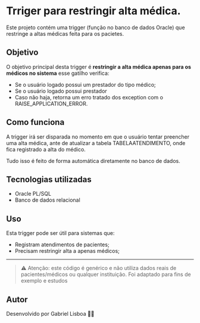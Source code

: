 # Trriger para restringir alta médica.

Este projeto contém uma trigger (função no banco de dados Oracle) que restringe a altas médicas feita para os pacietes.

## Objetivo

O objetivo principal desta trigger é **restringir a alta médica apenas para os médicos no sistema** esse gatilho verifica:

- Se o usuário logado possui um prestador do tipo médico;
- Se o usuário logado possui prestador
- Caso não haja, retorna um erro tratado dos exception com o RAISE_APPLICATION_ERROR.

## Como funciona

A trigger irá ser disparada no momento em que o usuário tentar preencher uma alta médica, ante de atualizar a tabela TABELAATENDIMENTO, onde fica registrado a alta do médico.

Tudo isso é feito de forma automática diretamente no banco de dados.

## Tecnologias utilizadas

- Oracle PL/SQL
- Banco de dados relacional

## Uso

Esta trigger pode ser útil para sistemas que:

- Registram atendimentos de pacientes;
- Precisam restringir alta a apenas médicos;

---

> ⚠️ Atenção: este código é genérico e não utiliza dados reais de pacientes/médicos ou qualquer instituição. Foi adaptado para fins de exemplo e estudos

## Autor

Desenvolvido por Gabriel Lisboa 👨‍💻

